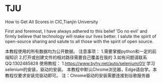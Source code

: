 # TJU
How to Get All Scores in CIC,Tianjin University

First and foremost, I have always adhered to this belief 'Do no evil' and  firmly believe that technology will make our lives better.
I salute the spirit of open-source sharing and salute to all those with the spirit of open source.

本教程使用的所有数据均为公开数据。
注意事项：
    1.需要掌握python和一定的前端知识
    2.打开或创建文件的相对路径需要自己覆盖在我的
    3.如有问题请联系 QQ:1302485828
使用教程：
    1.https://www.byhy.net/auto/selenium/01/ 学习selenium的安装，驱动的安装。
    本教程中默认Chrome浏览器，Edge请自学。本教程仅要求安装完驱动即可。
    注：Chrome驱动的安装需要连接到谷歌服务器
    
